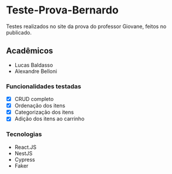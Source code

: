 # Teste-Prova-Bernardo

Testes realizados no site da prova do professor Giovane, feitos no publicado.
## Acadêmicos
- Lucas Baldasso
- Alexandre Belloni

### Funcionalidades testadas
- [x] CRUD completo
- [x] Ordenação dos itens
- [x] Categorização dos itens
- [x] Adição dos itens ao carrinho 

### Tecnologias
- React.JS
- NestJS
- Cypress
- Faker
